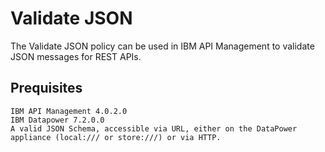 # Validate JSON

The Validate JSON policy can be used in IBM API Management to validate 
JSON messages for REST APIs.

## Prequisites

    IBM API Management 4.0.2.0
    IBM Datapower 7.2.0.0
    A valid JSON Schema, accessible via URL, either on the DataPower appliance (local:/// or store:///) or via HTTP.

```
